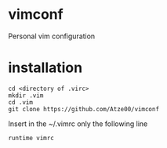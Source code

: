 # vimconf
Personal vim configuration

# installation 
```
cd <directory of .virc>
mkdir .vim
cd .vim
git clone https://github.com/Atze00/vimconf
```
Insert in the ~/.vimrc only the following line<br>
```
runtime vimrc
```
